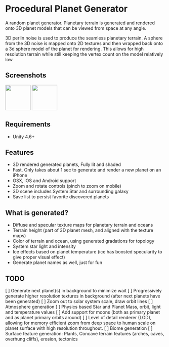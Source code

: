 Procedural Planet Generator
===========================

A random planet generator.  Planetary terrain is generated and rendered onto 
3D planet models that can be viewed from space at any angle.

3D perlin noise is used to produce the seamless planetary terrain.  A sphere from the 3D 
noise is  mapped onto 2D textures and then wrapped back onto a 3d sphere model of the planet 
for rendering.  This allows for high resolution terrain while still keeping the vertex count
on the model relatively low.

Screenshots
-----------
<img width="80" src="https://raw.githubusercontent.com/jpbetz/planet-generator/master/Assets/Screenshots/blueplanet.png">
<img width="80" src="https://raw.githubusercontent.com/jpbetz/planet-generator/master/Assets/Screenshots/blueplanet2.png">

Requirements
------------
* Unity 4.6+

Features
--------
* 3D rendered generated planets, Fully lit and shaded
* Fast.  Only takes about 1 sec to generate and render a new planet on an iPhone
* OSX, iOS and Android support
* Zoom and rotate controls (pinch to zoom on mobile)
* 3D scene includes System Star and surrounding galaxy
* Save list to persist favorite discovered planets

What is generated?
------------------
* Diffuse and specular texture maps for planetary terrain and oceans
* Terrain height (part of 3D planet mesh, and aligned with the texture maps)
* Color of terrain and ocean, using generated gradations for topology
* System star light and intensity
* Ice effects based on planet temperature (ice has boosted specularity to give proper visual effect)
* Generate planet names as well, just for fun

TODO
----
[ ] Generate next planet(s) in background to minimize wait
[ ] Progressively generate higher resolution textures in background (after next planets have been generated)
[ ] Zoom out to solar system scale,  draw orbit lines
[ ] Atmosphere generation
[ ] Physics based Star and Planet Mass, orbit, light and temperature values
[ ] Add support for moons (both as primary planet and as planet primary orbits around)
[ ] Level of detail renderer (LOD), allowing for memory efficient zoom from deep space to human scale on planet surface with high resolution throughout.
[ ] Biome generation
[ ] Surface feature generation:  Plants, Concave terrain features (arches, caves, overhung cliffs),  erosion, tectonics


